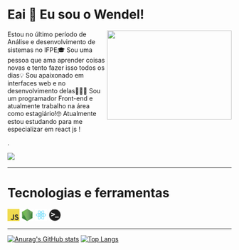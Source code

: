 # Eai 👋 Eu sou o Wendel!

<img align="right" height="200" width="280" alt="" src="https://raw.githubusercontent.com/iampavangandhi/iampavangandhi/master/gifs/coder.gif" />
Estou no último período de Análise e desenvolvimento de sistemas no IFPE🎓 Sou uma pessoa que ama aprender coisas novas e tento fazer isso todos os dias💡 Sou apaixonado em interfaces web e no desenvolvimento delas👨🏻‍💻 Sou um programador Front-end e atualmente trabalho na área como estagiário!🤓 Atualmente estou estudando para me especializar em react js !

.

[![](https://gitwar.herokuapp.com/badge?username=wendelisc12&label=Gitwar%20Profile%20Score&style=for-the-badge&color=0088cc)](https://gitwar.herokuapp.com/)
<hr>

<h1>Tecnologias e ferramentas</h1>
<code><img height="27" src="https://raw.githubusercontent.com/github/explore/80688e429a7d4ef2fca1e82350fe8e3517d3494d/topics/javascript/javascript.png" alt="javascript"></code>
<code><img height="27" src="https://raw.githubusercontent.com/github/explore/80688e429a7d4ef2fca1e82350fe8e3517d3494d/topics/nodejs/nodejs.png" alt="nodejs"></code>
<code><img height="27" src="https://raw.githubusercontent.com/github/explore/80688e429a7d4ef2fca1e82350fe8e3517d3494d/topics/react/react.png" alt="react"></code>
<code><img height="27" src="https://raw.githubusercontent.com/github/explore/80688e429a7d4ef2fca1e82350fe8e3517d3494d/topics/terminal/terminal.png" alt="terminal"></code>

<hr>





[![Anurag's GitHub stats](https://github-readme-stats.vercel.app/api?username=wendelisc12&hide=prs,contribs)](https://github.com/anuraghazra/github-readme-stats)
[![Top Langs](https://github-readme-stats.vercel.app/api/top-langs/?username=wendelisc12&layout=compact)](https://github.com/anuraghazra/github-readme-stats)

